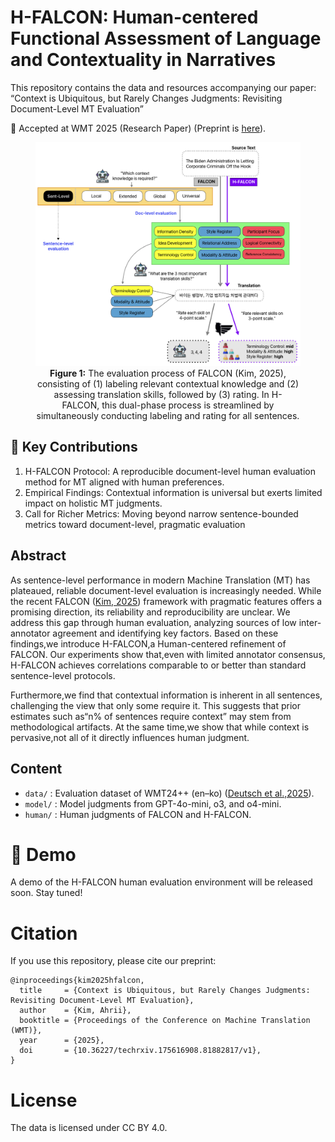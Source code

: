 # H-FALCON: Human-centered Functional Assessment of Language and Contextuality in Narratives

This repository contains the data and resources accompanying our paper:
“Context is Ubiquitous, but Rarely Changes Judgments: Revisiting Document-Level MT Evaluation”

📄 Accepted at WMT 2025 (Research Paper) (Preprint is [here](https://www.techrxiv.org/users/915991/articles/1324863-context-is-ubiquitous-but-rarely-changes-judgments-revisiting-document-level-mt-evaluation)).

<figure style="text-align:center;">
  <img src="utils/main.png" alt="evaluation process" width="700">
  <figcaption>
    <b>Figure 1:</b> The evaluation process of FALCON (Kim, 2025), consisting of (1) labeling relevant contextual knowledge and (2) assessing translation skills, followed by (3) rating. In H-FALCON, this dual-phase process is streamlined by simultaneously conducting labeling and rating for all sentences.
  </figcaption>
</figure>


## 🔑 Key Contributions
1.	H-FALCON Protocol: A reproducible document-level human evaluation method for MT aligned with human preferences.
2.	Empirical Findings: Contextual information is universal but exerts limited impact on holistic MT judgments.
3.	Call for Richer Metrics: Moving beyond narrow sentence-bounded metrics toward document-level, pragmatic evaluation    
    
## Abstract

As sentence-level performance in modern Machine Translation (MT) has plateaued, reliable document-level evaluation is increasingly needed. While the recent FALCON ([Kim, 2025](https://aclanthology.org/2025.acl-industry.12/)) framework with pragmatic features offers a promising direction, its reliability and reproducibility are unclear. We address this gap through human evaluation, analyzing sources of low inter-annotator agreement and identifying key factors. Based on these findings,we introduce H-FALCON,a Human-centered refinement of FALCON. Our experiments show that,even with limited annotator consensus, H-FALCON achieves correlations comparable to or better than standard sentence-level protocols. 

Furthermore,we find that contextual information is inherent in all sentences, challenging the view that only some require it. This suggests that prior estimates such as“n% of sentences require context” may stem from methodological artifacts. At the same time,we show that while context is pervasive,not all of it directly influences human judgment.

## Content
- `data/` : Evaluation dataset of WMT24++ (en–ko) ([Deutsch et al.,2025](https://arxiv.org/html/2502.12404v1)).
- `model/` : Model judgments from GPT-4o-mini, o3, and o4-mini.
- `human/` : Human judgments of FALCON and H-FALCON.

# 🚀 Demo
A demo of the H-FALCON human evaluation environment will be released soon. Stay tuned!

# Citation
If you use this repository, please cite our preprint:
```
@inproceedings{kim2025hfalcon,
  title     = {Context is Ubiquitous, but Rarely Changes Judgments: Revisiting Document-Level MT Evaluation},
  author    = {Kim, Ahrii},
  booktitle = {Proceedings of the Conference on Machine Translation (WMT)},
  year      = {2025},
  doi       = {10.36227/techrxiv.175616908.81882817/v1},
}
```

    
# License
The data is licensed under CC BY 4.0.